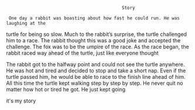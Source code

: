 						                        Story

     One day a rabbit was boasting about how fast he could run. He was laughing at the 
 turtle for being so slow.
 Much to the rabbit’s surprise, the turtle challenged him to a race. The rabbit thought 
 this was a good joke and accepted the challenge. The fox was to be the umpire of the race. 
 As the race began, the rabbit raced way ahead of the turtle, just like everyone thought
  
  The rabbit got to the halfway point and could not see the turtle anywhere. He was hot and tired and decided to stop and take a short nap. Even if the turtle passed him, he would be able to race to the finish line ahead of him. All this time the turtle kept walking step by step by step. He never quit no matter how hot or tired he got. He just kept going   

it's my story
    
